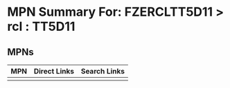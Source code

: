 



# MPN Summary For: FZERCLTT5D11 > rcl : TT5D11

## MPNs
  

|MPN|Direct Links|Search Links|
| :--- | :--- | :--- |
||||
